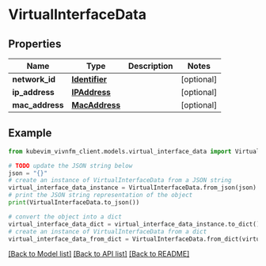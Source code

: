 # VirtualInterfaceData


## Properties

Name | Type | Description | Notes
------------ | ------------- | ------------- | -------------
**network_id** | [**Identifier**](Identifier.md) |  | [optional] 
**ip_address** | [**IPAddress**](IPAddress.md) |  | [optional] 
**mac_address** | [**MacAddress**](MacAddress.md) |  | [optional] 

## Example

```python
from kubevim_vivnfm_client.models.virtual_interface_data import VirtualInterfaceData

# TODO update the JSON string below
json = "{}"
# create an instance of VirtualInterfaceData from a JSON string
virtual_interface_data_instance = VirtualInterfaceData.from_json(json)
# print the JSON string representation of the object
print(VirtualInterfaceData.to_json())

# convert the object into a dict
virtual_interface_data_dict = virtual_interface_data_instance.to_dict()
# create an instance of VirtualInterfaceData from a dict
virtual_interface_data_from_dict = VirtualInterfaceData.from_dict(virtual_interface_data_dict)
```
[[Back to Model list]](../README.md#documentation-for-models) [[Back to API list]](../README.md#documentation-for-api-endpoints) [[Back to README]](../README.md)


